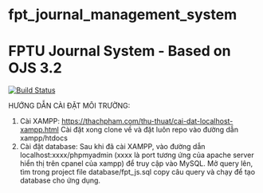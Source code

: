 # fpt_journal_management_system         
# FPTU Journal System - Based on OJS 3.2

[![Build Status](https://travis-ci.org/pkp/ojs.svg?branch=master)](https://travis-ci.org/pkp/ojs)

HƯỚNG DẪN CÀI ĐẶT MÔI TRƯỜNG:
1. Cài XAMPP:
https://thachpham.com/thu-thuat/cai-dat-localhost-xampp.html
Cài đặt xong clone về và đặt luôn repo vào đường dẫn xampp/htdocs
2. Cài đặt database:
Sau khi đã cài XAMPP, vào đường dẫn localhost:xxxx/phpmyadmin (xxxx là port tương ứng của apache server hiển thị trên cpanel của xampp) để truy cập vào MySQL. Mở query lên, tìm trong project file database/fpt_js.sql copy câu query và chạy để tạo database cho ứng dụng.

